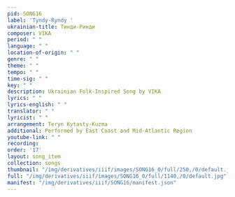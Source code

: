 ```yaml
---
pid: SONG16
label: 'Tyndy-Ryndy '
ukrainian-title: Тинди-Ринди
composer: VIKA
period: " "
language: " "
location-of-origin: " "
genre: " "
theme: " "
tempo: " "
time-sig: " "
key: " "
description: Ukrainian Folk-Inspired Song by VIKA
lyrics: " "
lyrics-english: " "
translator: " "
lyricist: " "
arrangement: Teryn Kytasty-Kuzma
additional: Performed by East Coast and Mid-Atlantic Region
youtube-link: " "
recording:
order: '17'
layout: song_item
collection: songs
thumbnail: "/img/derivatives/iiif/images/SONG16_0/full/250,/0/default.jpg"
full: "/img/derivatives/iiif/images/SONG16_0/full/1140,/0/default.jpg"
manifest: "/img/derivatives/iiif/SONG16/manifest.json"
---
```

